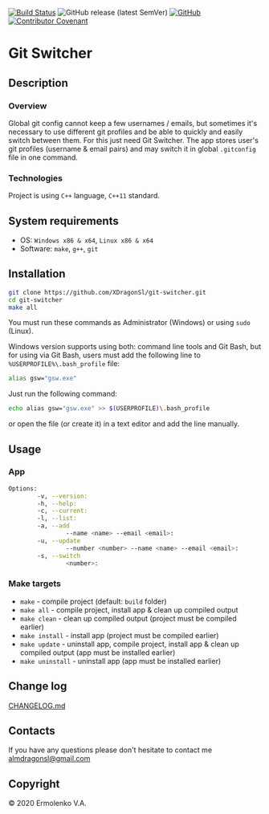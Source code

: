 [![Build Status](https://travis-ci.org/XDragonSl/git-switcher.svg?branch=master)](https://travis-ci.org/XDragonSl/git-switcher)
![GitHub release (latest SemVer)](https://img.shields.io/github/v/release/XDragonSl/git-switcher?sort=semver)
[![GitHub](https://img.shields.io/github/license/XDragonSl/git-switcher?color=blue)](LICENSE)
[![Contributor Covenant](https://img.shields.io/badge/Contributor%20Covenant-v2.0%20adopted-ff69b4.svg)](CODE_OF_CONDUCT.md)

# Git Switcher

## Description

### Overview

Global git config cannot keep a few usernames / emails, but sometimes it's necessary to use different git profiles and be able to quickly and easily switch between them. For this just need Git Switcher. The app stores user's git profiles (username & email pairs) and may switch it in global `.gitconfig` file in one command.

### Technologies

Project is using `C++` language, `C++11` standard.

## System requirements

- OS: `Windows x86 & x64`, `Linux x86 & x64`
- Software: `make`, `g++`, `git`

## Installation

```bash
git clone https://github.com/XDragonSl/git-switcher.git
cd git-switcher
make all
```

You must run these commands as Administrator (Windows) or using `sudo` (Linux).

Windows version supports using both: command line tools and Git Bash, but for using via Git Bash, users must add the following line to `%USERPROFILE%\.bash_profile` file:

```bash
alias gsw="gsw.exe"
```

Just run the following command:

```bash
echo alias gsw="gsw.exe" >> $(USERPROFILE)\.bash_profile
```

or open the file (or create it) in a text editor and add the line manually.

## Usage

### App

```bash
Options:
        -v, --version:                                                  Display installed version
        -h, --help:                                                     Display help
        -c, --current:                                                  Display current user email       
        -l, --list:                                                     Display list of all user profiles
        -a, --add
                --name <name> --email <email>:                          Add new user profile
        -u, --update
                --number <number> --name <name> --email <email>:        Update existing user profile
        -s, --switch
                <number>:                                               Switch user profile
```

### Make targets

- `make` - compile project (default: `build` folder)
- `make all` - compile project, install app & clean up compiled output
- `make clean` - clean up compiled output (project must be compiled earlier)
- `make install` - install app (project must be compiled earlier)
- `make update` - uninstall app, compile project, install app & clean up compiled output (app must be installed earlier)
- `make uninstall` - uninstall app (app must be installed earlier)

## Change log

[CHANGELOG.md](CHANGELOG.md)

## Contacts

If you have any questions please don't hesitate to contact me almdragonsl@gmail.com

## Copyright

&copy; 2020 Ermolenko V.A.
